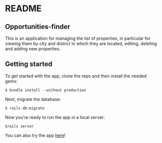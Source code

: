 # README

## Opportunities-finder

This is an application for managing the list of properties, in particular for viewing them by city and district in which they are located, editing, deleting and adding new properties. 

## Getting started

To get started with the app, clone the repo and then install the needed gems:

```
$ bundle install --without production
```

Next, migrate the database:

```
$ rails db:migrate
```

Now you're ready to run the app in a local server:

```
$rails server
```

You can also try the app [here](https://opportunities-finder.herokuapp.com/)!
